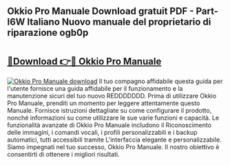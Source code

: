 ## Okkio Pro Manuale Download gratuit PDF - Part-I6W Italiano Nuovo manuale del proprietario di riparazione ogb0p

# <h2><a href="http://dfepir1.blite.top/?on=Okkio+Pro+Manuale">🔗Download 👉🔴 Okkio Pro Manuale</a></h2>

[![Okkio Pro Manuale download](https://i.imgur.com/lujVjoI.png)](http://dfepir1.blite.top/?on=Okkio+Pro+Manuale)
Il tuo compagno affidabile questa guida per l'utente fornisce una guida affidabile per il funzionamento e la manutenzione sicuri del tuo nuovo REDDDDDDD. Prima di utilizzare Okkio Pro Manuale, prenditi un momento per leggere attentamente questo Manuale. Fornisce istruzioni dettagliate su come configurare il prodotto, nonché informazioni su come utilizzare le sue varie funzioni e capacità. Le funzionalità avanzate di Okkio Pro Manuale includono il Riconoscimento delle immagini, i comandi vocali, i profili personalizzabili e i backup automatici, tutti accessibili tramite L'interfaccia elegante e personalizzabile. Siamo impegnati nel tuo successo, Okkio Pro Manuale. Il nostro obiettivo è consentirti di ottenere i migliori risultati.
